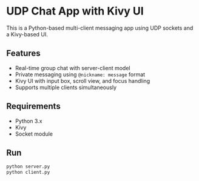 # UDP Chat App with Kivy UI

This is a Python-based multi-client messaging app using UDP sockets and a Kivy-based UI.

## Features
- Real-time group chat with server-client model
- Private messaging using `@nickname: message` format
- Kivy UI with input box, scroll view, and focus handling
- Supports multiple clients simultaneously

## Requirements
- Python 3.x
- Kivy
- Socket module

## Run
```bash
python server.py
python client.py

